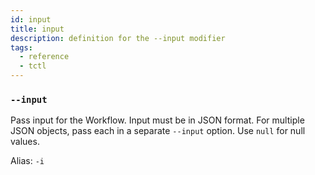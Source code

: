 ```yaml
---
id: input
title: input
description: definition for the --input modifier
tags:
  - reference
  - tctl
---
```


### `--input`

Pass input for the Workflow.
Input must be in JSON format.
For multiple JSON objects, pass each in a separate `--input` option. Use `null` for null values.

Alias: `-i`
